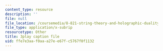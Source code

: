 ```yaml
---
content_type: resource
description: ''
file: null
file_location: /coursemedia/8-821-string-theory-and-holographic-duality-fall-2014/ffe7e3aaf0aaa27ee67fc5767f0f1132_raP-0nqnF_A.srt
file_type: application/x-subrip
resourcetype: Other
title: 3play caption file
uid: ffe7e3aa-f0aa-a27e-e67f-c5767f0f1132
---
```

